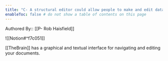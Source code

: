 ```yaml
---
title: "C- A structural editor could allow people to make and edit data structures"
enableToc: false # do not show a table of contents on this page
---
```


Authored By:: [[P- Rob Haisfield]]

![[Notion#^f7c051]]

[[TheBrain]] has a graphical and textual interface for navigating and editing your documents.